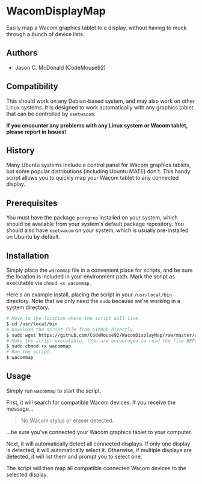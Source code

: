 # WacomDisplayMap

Easily map a Wacom graphics tablet to a display, without having to muck through
a bunch of device lists.

## Authors

- Jason C. McDonald (CodeMouse92)

## Compatibility

This should work on any Debian-based system, and may also work on other Linux
systems. It is designed to work automatically with any graphics tablet that can
be controlled by `xsetwacom`.

**If you encounter any problems with any Linux system or Wacom tablet, please
report in Issues!**

## History

Many Ubuntu systems include a control panel for Wacom graphics tablets, but
some popular distributions (including Ubuntu MATE) don't. This handy script
allows you to quickly map your Wacom tablet to any connected display.

## Prerequisites

You must have the package `pcregrep` installed on your system, which should be
available from your system's default package repository. You should also have
`xsetwacom` on your system, which is usually pre-installed on Ubuntu by default.

## Installation

Simply place the `wacommap` file in a convenient place for scripts, and be sure
the location is included in your environment path. Mark the script as executable
via `chmod +x wacommap`.

Here's an example install, placing the script in your `/usr/local/bin`
directory. Note that we only need the `sudo` because we're working in a system
directory.

```bash
# Move to the location where the script will live.
$ cd /usr/local/bin
# Download the script file from GitHub directly.
$ sudo wget https://github.com/CodeMouse92/WacomDisplayMap/raw/master/wacommap
# Make the script executable. (You are encouraged to read the file BEFORE doing this, so you know what it does.
$ sudo chmod +x wacommap
# Run the script.
$ wacommap
```

## Usage

Simply run `wacommap` to start the script.

First, it will search for compatible Wacom devices. If you receive the message...

> No Wacom stylus or eraser detected.

...be sure you've connected your Wacom graphics tablet to your computer.

Next, it will automatically detect all connected displays. If only one display
is detected, it will automatically select it. Otherwise, if multiple displays
are detected, it will list them and prompt you to select one.

The script will then map all compatible connected Wacom devices to the selected
display.

